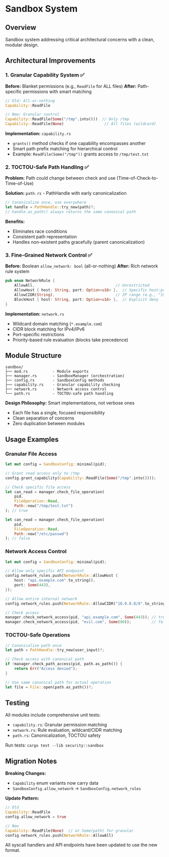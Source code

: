 # Sandbox System

## Overview
Sandbox system addressing critical architectural concerns with a clean, modular design.

## Architectural Improvements

### 1. **Granular Capability System** ✅
**Before:** Blanket permissions (e.g., `ReadFile` for ALL files)
**After:** Path-specific permissions with smart matching

```rust
// Old: All-or-nothing
Capability::ReadFile

// New: Granular control
Capability::ReadFile(Some("/tmp".into()))  // Only /tmp
Capability::ReadFile(None)                  // All files (wildcard)
```

**Implementation:** `capability.rs`
- `grants()` method checks if one capability encompasses another
- Smart path prefix matching for hierarchical control
- Example: `ReadFile(Some("/tmp"))` grants access to `/tmp/test.txt`

### 2. **TOCTOU-Safe Path Handling** ✅
**Problem:** Path could change between check and use (Time-of-Check-to-Time-of-Use)

**Solution:** `path.rs` - PathHandle with early canonicalization
```rust
// Canonicalize once, use everywhere
let handle = PathHandle::try_new(path)?;
// handle.as_path() always returns the same canonical path
```

**Benefits:**
- Eliminates race conditions
- Consistent path representation
- Handles non-existent paths gracefully (parent canonicalization)

### 3. **Fine-Grained Network Control** ✅
**Before:** Boolean `allow_network: bool` (all-or-nothing)
**After:** Rich network rule system

```rust
pub enum NetworkRule {
    AllowAll,                                    // Unrestricted
    AllowHost { host: String, port: Option<u16> },  // Specific host:port
    AllowCIDR(String),                           // IP range (e.g., "192.168.0.0/24")
    BlockHost { host: String, port: Option<u16> },  // Explicit deny
}
```

**Implementation:** `network.rs`
- Wildcard domain matching (`*.example.com`)
- CIDR block matching for IPv4/IPv6
- Port-specific restrictions
- Priority-based rule evaluation (blocks take precedence)

## Module Structure

```
sandbox/
├── mod.rs           - Module exports
├── manager.rs       - SandboxManager (orchestration)
├── config.rs        - SandboxConfig methods
├── capability.rs    - Granular capability checking
├── network.rs       - Network access control
└── path.rs          - TOCTOU-safe path handling
```

**Design Philosophy:** Smart implementations, not verbose ones
- Each file has a single, focused responsibility
- Clean separation of concerns
- Zero duplication between modules

## Usage Examples

### Granular File Access
```rust
let mut config = SandboxConfig::minimal(pid);

// Grant read access only to /tmp
config.grant_capability(Capability::ReadFile(Some("/tmp".into())));

// Check specific file access
let can_read = manager.check_file_operation(
    pid,
    FileOperation::Read,
    Path::new("/tmp/test.txt")
); // true

let can_read = manager.check_file_operation(
    pid,
    FileOperation::Read,
    Path::new("/etc/passwd")
); // false
```

### Network Access Control
```rust
let mut config = SandboxConfig::minimal(pid);

// Allow only specific API endpoint
config.network_rules.push(NetworkRule::AllowHost {
    host: "api.example.com".to_string(),
    port: Some(443),
});

// Allow entire internal network
config.network_rules.push(NetworkRule::AllowCIDR("10.0.0.0/8".to_string()));

// Check access
manager.check_network_access(pid, "api.example.com", Some(443)); // true
manager.check_network_access(pid, "evil.com", Some(80));         // false
```

### TOCTOU-Safe Operations
```rust
// Canonicalize path once
let path = PathHandle::try_new(user_input)?;

// Check access with canonical path
if !manager.check_path_access(pid, path.as_path()) {
    return Err("Access denied");
}

// Use same canonical path for actual operation
let file = File::open(path.as_path())?;
```

## Testing

All modules include comprehensive unit tests:
- `capability.rs`: Granular permission matching
- `network.rs`: Rule evaluation, wildcard/CIDR matching  
- `path.rs`: Canonicalization, TOCTOU safety

Run tests: `cargo test --lib security::sandbox`

## Migration Notes

**Breaking Changes:**
- `Capability` enum variants now carry data
- `SandboxConfig.allow_network` → `SandboxConfig.network_rules`

**Update Pattern:**
```rust
// Old
Capability::ReadFile
config.allow_network = true

// New  
Capability::ReadFile(None)  // or Some(path) for granular
config.network_rules.push(NetworkRule::AllowAll)
```

All syscall handlers and API endpoints have been updated to use the new format.
